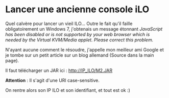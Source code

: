 # Lancer une ancienne console iLO

Quel calvère pour lancer un vieil ILO... Outre le fait qu'il faille
obligatoirement un Windows 7, j'obtenais un message étonnant
*JavaScript has been disabled or is not supported by your web browser
which is needed by the Virtual KVM/Media applet. Please correct this
problem.*

N'ayant aucune comment le résoudre, j'appelle mon meilleur ami Google
et je tombe sur un petit article sur un blog allemand (Source dans la
main page).

Il faut télécharger un JAR ici :
[http://IP_ILO/M2.JAR](http://IP_ILO/M2.JAR)

**Attention** : Il s'agit d'une URl case-sensitive.

On rentre alors son IP ILO et son identifiant, et tout est ok :)
